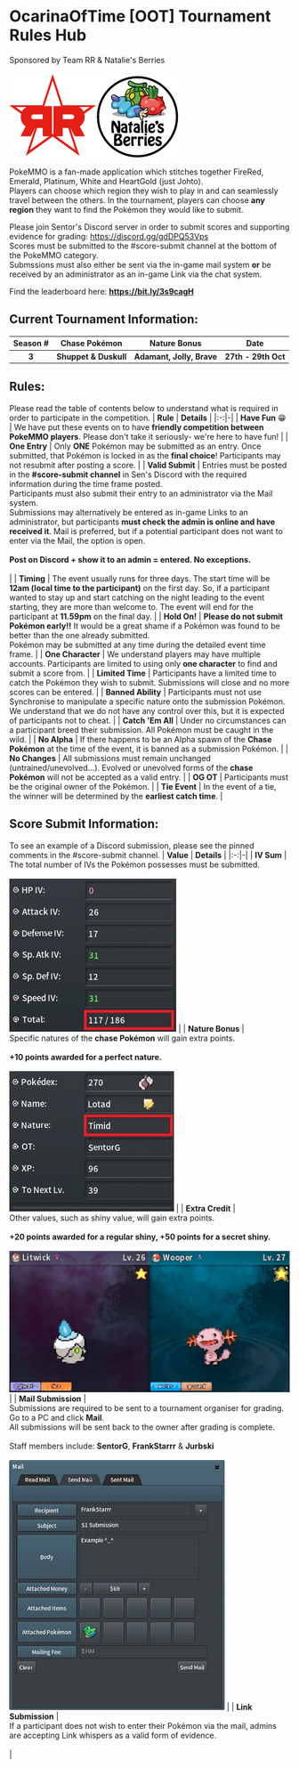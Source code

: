 # OcarinaOfTime [OOT] Tournament Rules Hub

Sponsored by Team RR & Natalie's Berries <br> <br> ![image](https://github.com/SentorG/OOT-Tourney-Rules/blob/main/Logos.png)

PokeMMO is a fan-made application which stitches together FireRed, Emerald, Platinum, White and HeartGold (just Johto). <br> Players can choose which region they wish to play in and can seamlessly travel between the others. In the tournament, players can choose **any region** they want to find the Pokémon they would like to submit.

Please join Sentor's Discord server in order to submit scores and supporting evidence for grading: https://discord.gg/gdDPQ53Vps <br> Scores must be submitted to the #score-submit channel at the bottom of the PokeMMO category.
<br> Submssions must also either be sent via the in-game mail system **or** be received by an administrator as an in-game Link via the chat system.

Find the leaderboard here: **https://bit.ly/3s9cagH**

## Current Tournament Information:
| **Season #** | **Chase Pokémon** | **Nature Bonus** | **Date** |
|:-:|:-:|:-:|:-:|
| **3** | **Shuppet & Duskull** | **Adamant, Jolly, Brave** | **27th - 29th Oct** |

## Rules:
Please read the table of contents below to understand what is required in order to participate in the competition.
| **Rule** | **Details** |
|:-:|-|
| **Have Fun** 😁 | We have put these events on to have **friendly competition between PokeMMO players**. Please don't take it seriously- we're here to have fun! |
| **One Entry** | Only **ONE** Pokémon may be submitted as an entry. Once submitted, that Pokémon is locked in as the **final choice**! Participants may not resubmit after posting a score. |
| **Valid Submit** | Entries must be posted in the **#score-submit channel** in Sen's Discord with the required information during the time frame posted. <br> Participants must also submit their entry to an administrator via the Mail system. <br> Submissions may alternatively be entered as in-game Links to an administrator, but participants **must check the admin is online and have received it**. Mail is preferred, but if a potential participant does not want to enter via the Mail, the option is open. <br> <br> **Post on Discord + show it to an admin = entered. No exceptions.** <br> <br> |
| **Timing** | The event usually runs for three days. The start time will be **12am (local time to the participant)** on the first day. So, if a participant wanted to stay up and start catching on the night leading to the event starting, they are more than welcome to. The event will end for the participant at **11.59pm** on the final day. |
| **Hold On!** | **Please do not submit Pokémon early!!** It would be a great shame if a Pokémon was found to be better than the one already submitted. <br> Pokémon may be submitted at any time during the detailed event time frame. |
| **One Character** | We understand players may have multiple accounts. Participants are limited to using only **one character** to find and submit a score from. |
| **Limited Time** | Participants have a limited time to catch the Pokémon they wish to submit. Submissions will close and no more scores can be entered. |
| **Banned Ability** | Participants must not use Synchronise to manipulate a specific nature onto the submission Pokémon. We understand that we do not have any control over this, but it is expected of participants not to cheat. |
| **Catch 'Em All** | Under no circumstances can a participant breed their submission. All Pokémon must be caught in the wild. |
| **No Alpha** | If there happens to be an Alpha spawn of the **Chase Pokémon** at the time of the event, it is banned as a submission Pokémon. |
| **No Changes** | All submissions must remain unchanged (untrained/unevolved...). Evolved or unevolved forms of the **chase Pokémon** will not be accepted as a valid entry. |
| **OG OT** | Participants must be the original owner of the Pokémon. |
| **Tie Event** | In the event of a tie, the winner will be determined by the **earliest catch time**. |

## Score Submit Information:
To see an example of a Discord submission, please see the pinned comments in the #score-submit channel.
| **Value** | **Details** |
|:-:|-|
| **IV Sum** | <br> The total number of IVs the Pokémon possesses must be submitted. <br> <br> ![image](https://github.com/SentorG/OOT-Tourney-Rules/blob/main/IV%20Sum.jpg) |
| **Nature Bonus** | <br> Specific natures of the **chase Pokémon** will gain extra points. <br> <br> **+10 points awarded for a perfect nature.** <br> <br> ![image](https://github.com/SentorG/OOT-Tourney-Rules/blob/main/Nature%20%26%20OT.jpg)  |
| **Extra Credit** | <br> Other values, such as shiny value, will gain extra points. <br> <br> **+20 points awarded for a regular shiny, +50 points for a secret shiny.** <br> <br> ![image](https://github.com/SentorG/OOT-Tourney-Rules/blob/main/Extra%20Credit%20Shinies.jpg) |
| **Mail Submission** | <br> Submissions are required to be sent to a tournament organiser for grading. Go to a PC and click **Mail**. <br> All submissions will be sent back to the owner after grading is complete. <br> <br> Staff members include: **SentorG**, **FrankStarrr** & **Jurbski** <br> <br> ![image](https://github.com/SentorG/OOT-Tourney-Rules/blob/main/Mail%20Submission.jpg) |
| **Link Submission** | <br> If a participant does not wish to enter their Pokémon via the mail, admins are accepting Link whispers as a valid form of evidence. <br> <br> |
